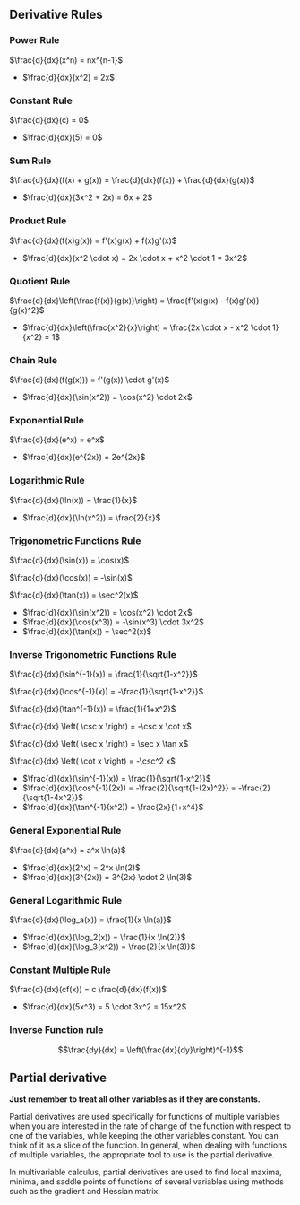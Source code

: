 ## Derivative Rules

### Power Rule
$\frac{d}{dx}(x^n) = nx^{n-1}$
- $\frac{d}{dx}(x^2) = 2x$
### Constant Rule
$\frac{d}{dx}(c) = 0$

- $\frac{d}{dx}(5) = 0$
### Sum Rule
$\frac{d}{dx}(f(x) + g(x)) = \frac{d}{dx}(f(x)) + \frac{d}{dx}(g(x))$

- $\frac{d}{dx}(3x^2 + 2x) = 6x + 2$
### Product Rule
$\frac{d}{dx}(f(x)g(x)) = f'(x)g(x) + f(x)g'(x)$

- $\frac{d}{dx}(x^2 \cdot x) = 2x \cdot x + x^2 \cdot 1 = 3x^2$
### Quotient Rule
$\frac{d}{dx}\left(\frac{f(x)}{g(x)}\right) = \frac{f'(x)g(x) - f(x)g'(x)}{g(x)^2}$

- $\frac{d}{dx}\left(\frac{x^2}{x}\right) = \frac{2x \cdot x - x^2 \cdot 1}{x^2} = 1$
### Chain Rule
$\frac{d}{dx}(f(g(x))) = f'(g(x)) \cdot g'(x)$

- $\frac{d}{dx}(\sin(x^2)) = \cos(x^2) \cdot 2x$
### Exponential Rule
$\frac{d}{dx}(e^x) = e^x$

- $\frac{d}{dx}(e^{2x}) = 2e^{2x}$
### Logarithmic Rule
$\frac{d}{dx}(\ln(x)) = \frac{1}{x}$

- $\frac{d}{dx}(\ln(x^2)) = \frac{2}{x}$
### Trigonometric Functions Rule
$\frac{d}{dx}(\sin(x)) = \cos(x)$

$\frac{d}{dx}(\cos(x)) = -\sin(x)$

$\frac{d}{dx}(\tan(x)) = \sec^2(x)$

- $\frac{d}{dx}(\sin(x^2)) = \cos(x^2) \cdot 2x$
- $\frac{d}{dx}(\cos(x^3)) = -\sin(x^3) \cdot 3x^2$
- $\frac{d}{dx}(\tan(x)) = \sec^2(x)$
### Inverse Trigonometric Functions Rule
$\frac{d}{dx}(\sin^{-1}(x)) = \frac{1}{\sqrt{1-x^2}}$

$\frac{d}{dx}(\cos^{-1}(x)) = -\frac{1}{\sqrt{1-x^2}}$

$\frac{d}{dx}(\tan^{-1}(x)) = \frac{1}{1+x^2}$

$\frac{d}{dx} \left( \csc x \right) = -\csc x \cot x$

$\frac{d}{dx} \left( \sec x \right) = \sec x \tan x$

$\frac{d}{dx} \left( \cot x \right) = -\csc^2 x$

- $\frac{d}{dx}(\sin^{-1}(x)) = \frac{1}{\sqrt{1-x^2}}$
- $\frac{d}{dx}(\cos^{-1}(2x)) = -\frac{2}{\sqrt{1-(2x)^2}} = -\frac{2}{\sqrt{1-4x^2}}$
- $\frac{d}{dx}(\tan^{-1}(x^2)) = \frac{2x}{1+x^4}$

### General Exponential Rule
$\frac{d}{dx}(a^x) = a^x \ln(a)$

- $\frac{d}{dx}(2^x) = 2^x \ln(2)$
- $\frac{d}{dx}(3^{2x}) = 3^{2x} \cdot 2 \ln(3)$

### General Logarithmic Rule
$\frac{d}{dx}(\log_a(x)) = \frac{1}{x \ln(a)}$

- $\frac{d}{dx}(\log_2(x)) = \frac{1}{x \ln(2)}$
- $\frac{d}{dx}(\log_3(x^2)) = \frac{2}{x \ln(3)}$

### Constant Multiple Rule
$\frac{d}{dx}(cf(x)) = c \frac{d}{dx}(f(x))$

- $\frac{d}{dx}(5x^3) = 5 \cdot 3x^2 = 15x^2$
### Inverse Function rule
$$\frac{dy}{dx} = \left(\frac{dx}{dy}\right)^{-1}$$

## Partial derivative
**Just remember to treat all other variables as if they are constants.**

Partial derivatives are used specifically for functions of multiple variables when you are interested in the rate of change of the function with respect to one of the variables, while keeping the other variables constant. You can think of it as a slice of the function. In general, when dealing with functions of multiple variables, the appropriate tool to use is the partial derivative.

In multivariable calculus, partial derivatives are used to find local maxima, minima, and saddle points of functions of several variables using methods such as the gradient and Hessian matrix.
